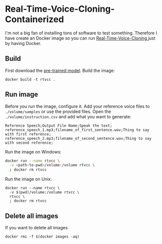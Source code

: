 # Real-Time-Voice-Cloning-Containerized
I'm not a big fan of installing tons of software to test something.
Therefore I have create an Docker image so you can run [Real-Time-Voice-Cloning
](https://github.com/CorentinJ/Real-Time-Voice-Cloning) just by having Docker.

## Build
First download the [pre-trained model](Real-Time-Voice-Cloning/wiki.md).
Build the image:
```shell
docker build -t rtvcc .
```

## Run image
Before you run the image, configure it. 
Add your reference voice files to `./volume/samples` or use the provided files.
Open the `./volume/instruction.csv` and add what you want to generate:
```
Reference Speech;Output File Name;Speak the text;
reference_speech_1.mp3;filename_of_first_sentence.wav;Thing to say with first reference;
reference_speech_2.mp3;filename_of_second_sentence.wav;Thing to say with second reference;
```

Run the image on Windows:
```bash
docker run --name rtvcc \
  -v <path-to-pwd>/volume:/volume rtvcc \
  ; docker rm rtvcc
```

Run the image on Unix:
```shell
docker run --name rtvcc \
  -v $(pwd)/volume:/volume rtvcc \
  rtvcc \
  ; docker rm rtvcc
```

## Delete all images
If you want to delete all images
```shell
docker rmi -f $(docker images -aq)
```